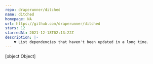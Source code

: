 ```yaml
---
repo: draperunner/ditched
name: ditched
homepage: NA
url: https://github.com/draperunner/ditched
stars: 12
starredAt: 2021-12-18T02:13:22Z
description: |-
    💔 List dependencies that haven't been updated in a long time.
---
```


[object Object]
